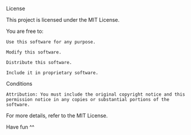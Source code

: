 License

This project is licensed under the MIT License.

You are free to:

    Use this software for any purpose.

    Modify this software.

    Distribute this software.

    Include it in proprietary software.

Conditions

    Attribution: You must include the original copyright notice and this permission notice in any copies or substantial portions of the software.

For more details, refer to the MIT License.

Have fun ^^
